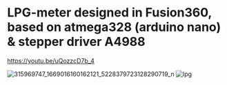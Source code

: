 # LPG-meter designed in Fusion360, based on atmega328 (arduino nano) & stepper driver A4988
https://youtu.be/uQozzcD7b_4



![315969747_1669016160162121_5228379723128290719_n](https://user-images.githubusercontent.com/11437878/221386748-c6f3cdb2-c345-49eb-b5b8-27f0215a17f7.jpg)
![lpg](https://user-images.githubusercontent.com/11437878/221386751-3c808936-332a-41f6-9834-94a45e186f5c.png)
